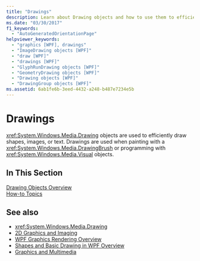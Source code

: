 ```yaml
---
title: "Drawings"
description: Learn about Drawing objects and how to use them to efficiently draw shapes, bitmaps, text, and media.
ms.date: "03/30/2017"
f1_keywords: 
  - "AutoGeneratedOrientationPage"
helpviewer_keywords: 
  - "graphics [WPF], drawings"
  - "ImageDrawing objects [WPF]"
  - "draw [WPF]"
  - "drawings [WPF]"
  - "GlyphRunDrawing objects [WPF]"
  - "GeometryDrawing objects [WPF]"
  - "Drawing objects [WPF]"
  - "DrawingGroup objects [WPF]"
ms.assetid: 6ab1fe6b-3eed-4432-a248-b487e7234e5b
---
```

# Drawings

<xref:System.Windows.Media.Drawing> objects are used to efficiently draw shapes, images, or text. Drawings are used when painting with a <xref:System.Windows.Media.DrawingBrush> or programming with <xref:System.Windows.Media.Visual> objects.  
  
## In This Section  

 [Drawing Objects Overview](drawing-objects-overview.md)  
  [How-to Topics](drawings-how-to-topics.md)  
  
## See also

- <xref:System.Windows.Media.Drawing>
- [2D Graphics and Imaging](../advanced/optimizing-performance-2d-graphics-and-imaging.md)
- [WPF Graphics Rendering Overview](wpf-graphics-rendering-overview.md)
- [Shapes and Basic Drawing in WPF Overview](shapes-and-basic-drawing-in-wpf-overview.md)
- [Graphics and Multimedia](index.md)
